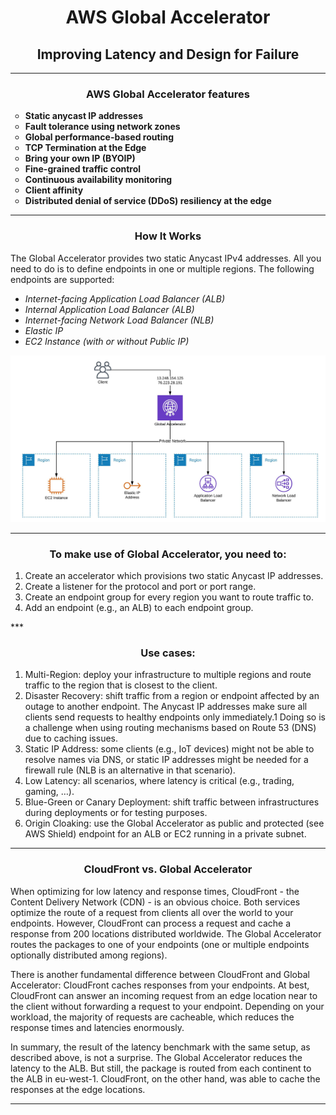 <div  align="center">
    <h1>AWS Global Accelerator </h1>
    <h2>Improving Latency and Design for Failure</h2>
</div>

***
<div  align="center"> 
   <h3>AWS Global Accelerator features</h3>
   <div align="left">
    <b>
       <ul style="list-style-type:circle;">
         <li>Static anycast IP addresses</li>
         <li>Fault tolerance using network zones</li>
         <li>Global performance-based routing</li>
         <li>TCP Termination at the Edge</li>
         <li>Bring your own IP (BYOIP)</li>
         <li>Fine-grained traffic control</li>
         <li>Continuous availability monitoring</li>
         <li>Client affinity</li>
         <li>Distributed denial of service (DDoS) resiliency at the edge</li>
       </ul> 
    </b>
   </div>
</div>

***
<div  align="center"> 
   <h3>How It Works</h3>
   </div>

The Global Accelerator provides two static Anycast IPv4 addresses. All you need to do is to define endpoints in one or multiple regions. The following endpoints are supported:

  * _Internet-facing Application Load Balancer (ALB)_
  * _Internal Application Load Balancer (ALB)_
  * _Internet-facing Network Load Balancer (NLB)_
  * _Elastic IP_
  * _EC2 Instance (with or without Public IP)_

 <div align="center">
    <img src="images/global-acelerator.JPG" width="700"/>
</div>

***
<div  align="center"> 
   <h3>To make use of Global Accelerator, you need to:</h3>
   <div align="left">
     <ol type="1">
       <li>Create an accelerator which provisions two static Anycast IP addresses.</li>
       <li>Create a listener for the protocol and port or port range.</li>
       <li>Create an endpoint group for every region you want to route traffic to.</li>
       <li>Add an endpoint (e.g., an ALB) to each endpoint group.</li>
     </ol>
   </div>
</div>
***
<div  align="center">
    <h3>Use cases:</h3>
    <div align="left">
       <ol type="1">
          <li>Multi-Region: deploy your infrastructure to multiple regions and route traffic to the region that is closest to the client.</li>
<li>Disaster Recovery: shift traffic from a region or endpoint affected by an outage to another endpoint. The Anycast IP addresses make sure all clients send requests to healthy endpoints only immediately.1 Doing so is a challenge when using routing mechanisms based on Route 53 (DNS) due to caching issues.</li>
<li>Static IP Address: some clients (e.g., IoT devices) might not be able to resolve names via DNS, or static IP addresses might be needed for a firewall rule (NLB is an alternative in that scenario).</li>
<li>Low Latency: all scenarios, where latency is critical (e.g., trading, gaming, …).</li>
<li>Blue-Green or Canary Deployment: shift traffic between infrastructures during deployments or for testing purposes.</li>
<li>Origin Cloaking: use the Global Accelerator as public and protected (see AWS Shield) endpoint for an ALB or EC2 running in a private subnet.</li>
      </ol>
    </div>
</div>

***
<div  align="center"> 
   <h3>CloudFront vs. Global Accelerator</h3>
   <div  align="left">
   <p> When optimizing for low latency and response times, CloudFront - the    Content Delivery Network (CDN) - is an obvious choice. Both services optimize the route of a request from clients all over the world to your endpoints. However, CloudFront can process a request and cache a response from 200 locations distributed worldwide. The Global Accelerator routes the packages to one of your endpoints (one or multiple endpoints optionally distributed among regions).

   There is another fundamental difference between CloudFront and Global Accelerator: CloudFront caches responses from your endpoints. At best, CloudFront can answer an incoming request from an edge location near to the client without forwarding a request to your endpoint. Depending on your workload, the majority of requests are cacheable, which reduces the response times and latencies enormously.

   In summary, the result of the latency benchmark with the same setup, as described above, is not a surprise. The Global Accelerator reduces the latency to the ALB. But still, the package is routed from each continent to the ALB in eu-west-1. CloudFront, on the other hand, was able to cache the responses at the edge locations.
   </p>
   </div>
</div>

***
